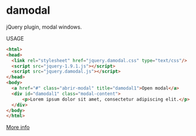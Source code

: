 damodal
=============

jQuery plugin, modal windows.


USAGE
```html
<html>
<head>
  <link rel="stylesheet" href="jquery.damodal.css" type="text/css"/>
  <script src="jquery-1.9.1.js"></script>
  <script src="jquery.damodal.js"></script>
</head>
<body>
  <a href="#" class="abrir-modal" title="damodal1">Open modal</a>
  <div id="damodal1" class="modal-content">
      <p>Lorem ipsum dolor sit amet, consectetur adipiscing elit.</p>
  </div>
</body>
</html>
```

<a href="http://dng-es.github.io/damodal" target="_blank">More info</a>
